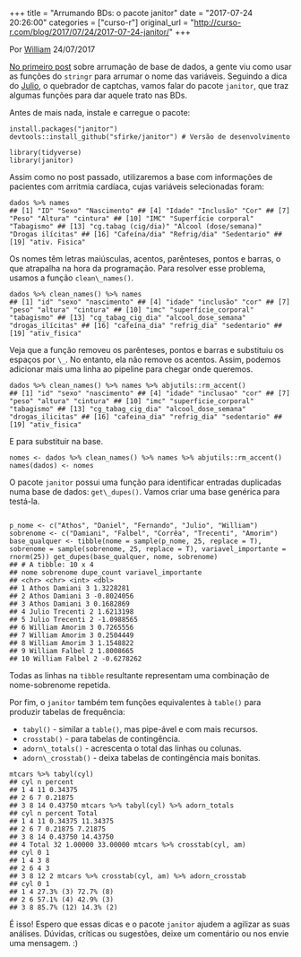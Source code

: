 +++
title = "Arrumando BDs: o pacote janitor"
date = "2017-07-24 20:26:00"
categories = ["curso-r"]
original_url = "http://curso-r.com/blog/2017/07/24/2017-07-24-janitor/"
+++

<p class="text-muted text-uppercase mb-small text-right">
Por <a href="http://curso-r.com/author/william">William</a> 24/07/2017
</p>
<p>
<a href="http://curso-r.com/blog/2017/07/12/2017-07-13-bds_nomes_variaveis/">No
primeiro post</a> sobre arrumação de base de dados, a gente viu como
usar as funções do <code>stringr</code> para arrumar o nome das
variáveis. Seguindo a dica do
<a href="https://www.facebook.com/julio.trecenti">Julio</a>, o quebrador
de captchas, vamos falar do pacote <code>janitor</code>, que traz
algumas funções para dar aquele trato nas BDs.
</p>
<p>
Antes de mais nada, instale e carregue o pacote:
</p>
<pre class="r"><code>install.packages(&quot;janitor&quot;)
devtools::install_github(&quot;sfirke/janitor&quot;) # Vers&#xE3;o de desenvolvimento</code></pre>
<pre class="r"><code>library(tidyverse)
library(janitor)</code></pre>
<p>
Assim como no post passado, utilizaremos a base com informações de
pacientes com arritmia cardíaca, cujas variáveis selecionadas foram:
</p>
<pre class="r"><code>dados %&gt;% names
## [1] &quot;ID&quot; &quot;Sexo&quot; &quot;Nascimento&quot; ## [4] &quot;Idade&quot; &quot;Inclus&#xE3;o&quot; &quot;Cor&quot; ## [7] &quot;Peso&quot; &quot;Altura&quot; &quot;cintura&quot; ## [10] &quot;IMC&quot; &quot;Superf&#xED;cie corporal&quot; &quot;Tabagismo&quot; ## [13] &quot;cg.tabag (cig/dia)&quot; &quot;Alcool (dose/semana)&quot; &quot;Drogas il&#xED;citas&quot; ## [16] &quot;Cafe&#xED;na/dia&quot; &quot;Refrig/dia&quot; &quot;Sedentario&quot; ## [19] &quot;ativ. Fisica&quot;</code></pre>
<p>
Os nomes têm letras maiúsculas, acentos, parênteses, pontos e barras, o
que atrapalha na hora da programação. Para resolver esse problema,
usamos a função <code>clean\_names()</code>.
</p>
<pre class="r"><code>dados %&gt;% clean_names() %&gt;% names
## [1] &quot;id&quot; &quot;sexo&quot; &quot;nascimento&quot; ## [4] &quot;idade&quot; &quot;inclus&#xE3;o&quot; &quot;cor&quot; ## [7] &quot;peso&quot; &quot;altura&quot; &quot;cintura&quot; ## [10] &quot;imc&quot; &quot;superf&#xED;cie_corporal&quot; &quot;tabagismo&quot; ## [13] &quot;cg_tabag_cig_dia&quot; &quot;alcool_dose_semana&quot; &quot;drogas_il&#xED;citas&quot; ## [16] &quot;cafe&#xED;na_dia&quot; &quot;refrig_dia&quot; &quot;sedentario&quot; ## [19] &quot;ativ_fisica&quot;</code></pre>
<p>
Veja que a função removeu os parênteses, pontos e barras e substituiu os
espaços por <code>\_</code>. No entanto, ela não remove os acentos.
Assim, podemos adicionar mais uma linha ao pipeline para chegar onde
queremos.
</p>
<pre class="r"><code>dados %&gt;% clean_names() %&gt;% names %&gt;% abjutils::rm_accent()
## [1] &quot;id&quot; &quot;sexo&quot; &quot;nascimento&quot; ## [4] &quot;idade&quot; &quot;inclusao&quot; &quot;cor&quot; ## [7] &quot;peso&quot; &quot;altura&quot; &quot;cintura&quot; ## [10] &quot;imc&quot; &quot;superficie_corporal&quot; &quot;tabagismo&quot; ## [13] &quot;cg_tabag_cig_dia&quot; &quot;alcool_dose_semana&quot; &quot;drogas_ilicitas&quot; ## [16] &quot;cafeina_dia&quot; &quot;refrig_dia&quot; &quot;sedentario&quot; ## [19] &quot;ativ_fisica&quot;</code></pre>
<p>
E para substituir na base.
</p>
<pre class="r"><code>nomes &lt;- dados %&gt;% clean_names() %&gt;% names %&gt;% abjutils::rm_accent() names(dados) &lt;- nomes</code></pre>

<p>
O pacote <code>janitor</code> possui uma função para identificar
entradas duplicadas numa base de dados: <code>get\_dupes()</code>. Vamos
criar uma base genérica para testá-la.
</p>
<pre class="r"><code>
p_nome &lt;- c(&quot;Athos&quot;, &quot;Daniel&quot;, &quot;Fernando&quot;, &quot;Julio&quot;, &quot;William&quot;)
sobrenome &lt;- c(&quot;Damiani&quot;, &quot;Falbel&quot;, &quot;Corr&#xEA;a&quot;, &quot;Trecenti&quot;, &quot;Amorim&quot;) base_qualquer &lt;- tibble(nome = sample(p_nome, 25, replace = T), sobrenome = sample(sobrenome, 25, replace = T), variavel_importante = rnorm(25)) get_dupes(base_qualquer, nome, sobrenome)
## # A tibble: 10 x 4
## nome sobrenome dupe_count variavel_importante
## &lt;chr&gt; &lt;chr&gt; &lt;int&gt; &lt;dbl&gt;
## 1 Athos Damiani 3 1.3228281
## 2 Athos Damiani 3 -0.8024056
## 3 Athos Damiani 3 0.1682869
## 4 Julio Trecenti 2 1.6213198
## 5 Julio Trecenti 2 -1.0988565
## 6 William Amorim 3 0.7265556
## 7 William Amorim 3 0.2504449
## 8 William Amorim 3 1.1548822
## 9 William Falbel 2 1.8008665
## 10 William Falbel 2 -0.6278262</code></pre>
<p>
Todas as linhas na <code>tibble</code> resultante representam uma
combinação de nome-sobrenome repetida.
</p>

<p>
Por fim, o <code>janitor</code> também tem funções equivalentes à
<code>table()</code> para produzir tabelas de frequência:
</p>
<ul>
<li>
<code>tabyl()</code> - similar a <code>table()</code>, mas pipe-ável e
com mais recursos.
</li>
<li>
<code>crosstab()</code> - para tabelas de contingência.
</li>
<li>
<code>adorn\_totals()</code> - acrescenta o total das linhas ou colunas.
</li>
<li>
<code>adorn\_crosstab()</code> - deixa tabelas de contingência mais
bonitas.
</li>
</ul>
<pre class="r"><code>mtcars %&gt;% tabyl(cyl)
## cyl n percent
## 1 4 11 0.34375
## 2 6 7 0.21875
## 3 8 14 0.43750 mtcars %&gt;% tabyl(cyl) %&gt;% adorn_totals
## cyl n percent Total
## 1 4 11 0.34375 11.34375
## 2 6 7 0.21875 7.21875
## 3 8 14 0.43750 14.43750
## 4 Total 32 1.00000 33.00000 mtcars %&gt;% crosstab(cyl, am)
## cyl 0 1
## 1 4 3 8
## 2 6 4 3
## 3 8 12 2 mtcars %&gt;% crosstab(cyl, am) %&gt;% adorn_crosstab
## cyl 0 1
## 1 4 27.3% (3) 72.7% (8)
## 2 6 57.1% (4) 42.9% (3)
## 3 8 85.7% (12) 14.3% (2)</code></pre>
<p>
É isso! Espero que essas dicas e o pacote <code>janitor</code> ajudem a
agilizar as suas análises. Dúvidas, críticas ou sugestões, deixe um
comentário ou nos envie uma mensagem. :)
</p>

